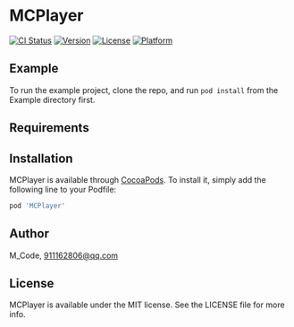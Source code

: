 # MCPlayer

[![CI Status](https://img.shields.io/travis/M_Code/MCPlayer.svg?style=flat)](https://travis-ci.org/M_Code/MCPlayer)
[![Version](https://img.shields.io/cocoapods/v/MCPlayer.svg?style=flat)](https://cocoapods.org/pods/MCPlayer)
[![License](https://img.shields.io/cocoapods/l/MCPlayer.svg?style=flat)](https://cocoapods.org/pods/MCPlayer)
[![Platform](https://img.shields.io/cocoapods/p/MCPlayer.svg?style=flat)](https://cocoapods.org/pods/MCPlayer)

## Example

To run the example project, clone the repo, and run `pod install` from the Example directory first.

## Requirements

## Installation

MCPlayer is available through [CocoaPods](https://cocoapods.org). To install
it, simply add the following line to your Podfile:

```ruby
pod 'MCPlayer'
```

## Author

M_Code, 911162806@qq.com

## License

MCPlayer is available under the MIT license. See the LICENSE file for more info.
